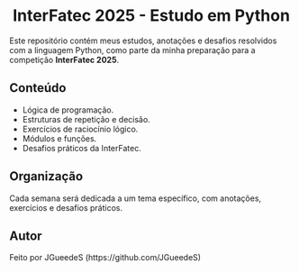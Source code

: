 <h1 align="center">InterFatec 2025 - Estudo em Python</h1>

<p>Este repositório contém meus estudos, anotações e desafios resolvidos com a linguagem Python, como parte da minha preparação para a competição <strong>InterFatec 2025</strong>.</p>
<h2>Conteúdo</h2>
<ul>
  <li>Lógica de programação.</li>
  <li>Estruturas de repetição e decisão.</li>
  <li>Exercícios de raciocínio lógico.</li>
  <li>Módulos e funções.</li>
  <li>Desafios práticos da InterFatec.</li>  
</ul>
<h2>Organização</h2>
<p>Cada semana será dedicada a um tema específico, com anotações, exercícios e desafios práticos.</p>
<h2>Autor</h2>
<p>Feito por JGueedeS (https://github.com/JGueedeS)</p>
